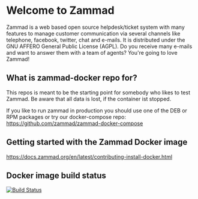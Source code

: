 Welcome to Zammad
=================

Zammad is a web based open source helpdesk/ticket system with many features
to manage customer communication via several channels like telephone, facebook,
twitter, chat and e-mails. It is distributed under the GNU AFFERO General Public
 License (AGPL). Do you receive many e-mails and want to answer them with a team of agents?
You're going to love Zammad!

What is zammad-docker repo for?
-------------------------------

This repos is meant to be the starting point for somebody who likes to test Zammad.
Be aware that all data is lost, if the container ist stopped.

If you like to run zammad in production you should use one of the DEB or RPM packages or
try our docker-compose repo: https://github.com/zammad/zammad-docker-compose

Getting started with the Zammad Docker image
--------------------------------------------

https://docs.zammad.org/en/latest/contributing-install-docker.html


Docker image build status
-------------------------

[![Build Status](https://travis-ci.org/zammad/zammad-docker.svg?branch=master)](https://travis-ci.org/zammad/zammad-docker)
